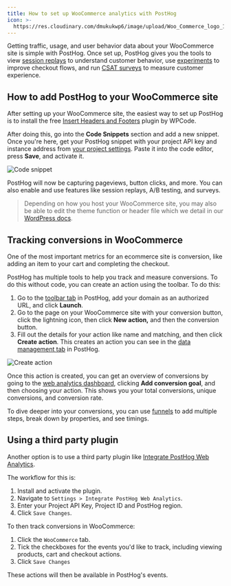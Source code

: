 ```yaml
---
title: How to set up WooCommerce analytics with PostHog
icon: >-
  https://res.cloudinary.com/dmukukwp6/image/upload/Woo_Commerce_logo_1b49a43cb1.svg
---
```


Getting traffic, usage, and user behavior data about your WooCommerce site is simple with PostHog. Once set up, PostHog gives you the tools to view [session replays](/docs/session-replay) to understand customer behavior, use [experiments](/docs/experiments) to improve checkout flows, and run [CSAT surveys](/templates/csat-survey) to measure customer experience.  

## How to add PostHog to your WooCommerce site

After setting up your WooCommerce site, the easiest way to set up PostHog is to install the free [Insert Headers and Footers](https://wordpress.com/plugins/insert-headers-and-footers) plugin by WPCode. 

After doing this, go into the **Code Snippets** section and add a new snippet. Once you're here, get your PostHog snippet with your project API key and instance address from [your project settings](https://us.posthog.com/settings/environment-details#snippet). Paste it into the code editor, press **Save**, and activate it. 

![Code snippet](https://res.cloudinary.com/dmukukwp6/image/upload/Clean_Shot_2024_11_04_at_15_45_52_2x_1771bfeae4.png)

PostHog will now be capturing pageviews, button clicks, and more. You can also enable and use features like session replays, A/B testing, and surveys. 

> Depending on how you host your WooCommerce site, you may also be able to edit the theme function or header file which we detail in our [WordPress docs](/docs/libraries/wordpress).

## Tracking conversions in WooCommerce

One of the most important metrics for an ecommerce site is conversion, like adding an item to your cart and completing the checkout.

PostHog has multiple tools to help you track and measure conversions. To do this without code, you can create an action using the toolbar. To do this:

1. Go to the [toolbar tab](https://us.posthog.com/toolbar) in PostHog, add your domain as an authorized URL, and click **Launch**.
2. Go to the page on your WooCommerce site with your conversion button, click the lightning icon, then click **New action,** and then the conversion button. 
3. Fill out the details for your action like name and matching, and then click **Create action**. This creates an action you can see in the [data management tab](https://us.posthog.com/data-management/actions) in PostHog. 

![Create action](https://res.cloudinary.com/dmukukwp6/image/upload/Clean_Shot_2024_11_05_at_10_18_44_f6bace9d55.png)

Once this action is created, you can get an overview of conversions by going to the [web analytics dashboard](https://us.posthog.com/web), clicking **Add conversion goal**, and then choosing your action. This shows you your total conversions, unique conversions, and conversion rate.

<ProductScreenshot
  imageLight = "https://res.cloudinary.com/dmukukwp6/image/upload/Clean_Shot_2024_11_05_at_10_26_11_2x_781d657e6d.png"
  imageDark = "https://res.cloudinary.com/dmukukwp6/image/upload/Clean_Shot_2024_11_05_at_10_25_27_2x_b9618d4a08.png"
  classes="rounded"
  alt="PostHog web analytics dashboard"
/>

To dive deeper into your conversions, you can use [funnels](/docs/product-analytics/funnels) to add multiple steps, break down by properties, and see timings.

## Using a third party plugin

Another option is to use a third party plugin like [Integrate PostHog Web Analytics](https://wordpress.org/plugins/integrate-posthog-web-analytics/).

The workflow for this is:

1. Install and activate the plugin.
2. Navigate to `Settings > Integrate PostHog Web Analytics`.
3. Enter your Project API Key, Project ID and PostHog region.
4. Click `Save Changes`.

To then track conversions in WooCommerce:

1. Click the `WooCommerce` tab.
2. Tick the checkboxes for the events you'd like to track, including viewing products, cart and checkout actions.
3. Click `Save Changes`

These actions will then be available in PostHog's events.